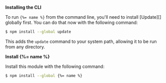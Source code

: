 **Installing the CLI**

To run `{%= name %}` from the command line, you'll need to install [Update][] globally first. You can do that now with the following command:

```sh
$ npm install --global update
```

This adds the `update` command to your system path, allowing it to be run from any directory.

**Install {%= name %}**

Install this module with the following command:

```sh
$ npm install --global {%= name %}
```
